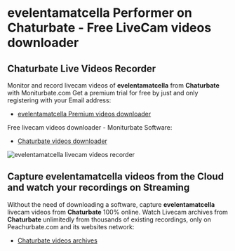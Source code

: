 # evelentamatcella Performer on Chaturbate - Free LiveCam videos downloader

## Chaturbate Live Videos Recorder

Monitor and record livecam videos of **evelentamatcella** from **Chaturbate** with Moniturbate.com
Get a premium trial for free by just and only registering with your Email address:
* [evelentamatcella Premium videos downloader](https://moniturbate.com/request-demo-licence-key.html)

Free livecam videos downloader - Moniturbate Software:
* [Chaturbate videos downloader](https://moniturbate.com/moniturbate-download-software.html)

![evelentamatcella livecam videos recorder](https://peachurnet.com/templates/moniturbate-software.png)


## Capture evelentamatcella videos from the Cloud and watch your recordings on Streaming

Without the need of downloading a software, capture **evelentamatcella** livecam videos from **Chaturbate** 100% online.
Watch Livecam archives from **Chaturbate** unlimitedly from thousands of existing recordings, only on Peachurbate.com and its websites network:
* [Chaturbate videos archives](https://peachurnet.com/)
